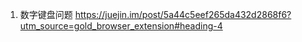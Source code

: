 1. 数字键盘问题
https://juejin.im/post/5a44c5eef265da432d2868f6?utm_source=gold_browser_extension#heading-4